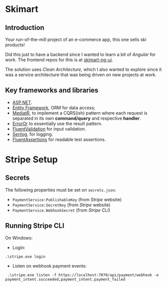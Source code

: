 # Skimart

## Introduction

Your run-of-the-mill project of an e-commerce app, this one sells ski products!

Did this just to have a backend since I wanted to learn a bit of _Angular_
for work. The frontend repos for this is at [skimart-ng-ui](https://github.com/fajrocha/skimart-ng-ui.git).

The solution uses  _Clean Architecture_, which I also wanted to explore since it was a service architecture that was 
being driven on new projects at work.

## Key frameworks and libraries

- [ASP.NET](https://learn.microsoft.com/en-us/aspnet/core/?view=aspnetcore-8.0).
- [Entity Framework](https://learn.microsoft.com/en-us/ef/core/), ORM for data access;
- [MediatR](https://github.com/jbogard/MediatR), to implement
  a CQRS(ish) pattern where each request is separated in its own **command/query** and respective **handler**.
- [ErrorOr](https://github.com/amantinband/error-or) to essentially use the result pattern.
- [FluentValidation](https://github.com/FluentValidation/FluentValidation) for input validation.
- [Serilog](https://github.com/serilog/serilog), for logging.
- [FluentAssertions](https://github.com/fluentassertions/fluentassertions) for readable test assertions.

# Stripe Setup
## Secrets

The following properties must be set on `secrets.json`:
- `PaymentService:PublishableKey` (from _Stripe_ website)
- `PaymentService:SecretKey` (from _Stripe_ website)
- `PaymentService.WebhookSecret` (from _Stripe_ CLI)

## Running Stripe CLI
On Windows:

- Login: 

```shell
.\stripe.exe login
```

- Listen on webhook payment events:

```shell
 .\stripe.exe listen -f https://localhost:7070/api/payment/webhook -e payment_intent.succeeded,payment_intent.payment_failed
```

